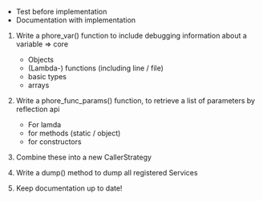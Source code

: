 - Test before implementation
- Documentation with implementation

1) Write a phore_var() function to include debugging information about a variable => core
    - Objects
    - (Lambda-) functions (including line / file)
    - basic types
    - arrays

2) Write a phore_func_params() function, to retrieve a list of parameters by reflection api
    - For lamda
    - for methods (static / object)
    - for constructors

3) Combine these into a new CallerStrategy

4) Write a dump() method to dump all registered Services

5) Keep documentation up to date!